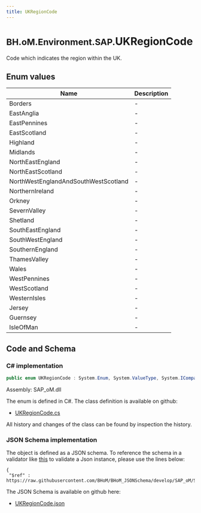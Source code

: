 ```yaml
---
title: UKRegionCode
---
```


# <small>BH.oM.Environment.SAP.</small>**UKRegionCode**

Code which indicates the region within the UK.

## Enum values

| Name            | Description                                                    |
|-----------------|----------------------------------------------------------------|
| Borders |  -  |
| EastAnglia |  -  |
| EastPennines |  -  |
| EastScotland |  -  |
| Highland |  -  |
| Midlands |  -  |
| NorthEastEngland |  -  |
| NorthEastScotland |  -  |
| NorthWestEnglandAndSouthWestScotland |  -  |
| NorthernIreland |  -  |
| Orkney |  -  |
| SevernValley |  -  |
| Shetland |  -  |
| SouthEastEngland |  -  |
| SouthWestEngland |  -  |
| SouthernEngland |  -  |
| ThamesValley |  -  |
| Wales |  -  |
| WestPennines |  -  |
| WestScotland |  -  |
| WesternIsles |  -  |
| Jersey |  -  |
| Guernsey |  -  |
| IsleOfMan |  -  |


## Code and Schema

### C# implementation

``` C# title="C#"
public enum UKRegionCode : System.Enum, System.ValueType, System.IComparable, System.ISpanFormattable, System.IFormattable, System.IConvertible
```

Assembly: SAP_oM.dll

The enum is defined in C#. The class definition is available on github:

- [UKRegionCode.cs](https://github.com/BHoM/SAP_Toolkit/blob/develop/SAP_oM/Enums\UKRegionCode.cs)

All history and changes of the class can be found by inspection the history.
### JSON Schema implementation

The object is defined as a JSON schema. To reference the schema in a validator like [this](https://www.jsonschemavalidator.net/) to validate a Json instance, please use the lines below:

``` { .json .copy .select } title="JSON Schema"
{
 "$ref" : https://raw.githubusercontent.com/BHoM/BHoM_JSONSchema/develop/SAP_oM/SAP/UKRegionCode.json}
```

The JSON Schema is available on github here:

- [UKRegionCode.json](https://github.com/BHoM/BHoM_JSONSchema/blob/develop/SAP_oM/SAP/UKRegionCode.json)
